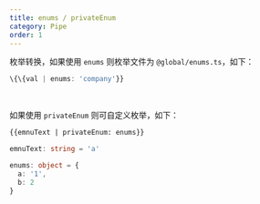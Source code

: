 ```yaml
---
title: enums / privateEnum
category: Pipe
order: 1
---
```


枚举转换，如果使用 `enums` 则枚举文件为 `@global/enums.ts`，如下：

```typescript
\{\{val | enums: 'company'}}
```

<br>

如果使用 `privateEnum` 则可自定义枚举，如下：

```html
{{emnuText | privateEnum: enums}}
```

```typescript
emnuText: string = 'a'

enums: object = {
  a: '1',
  b: 2
}
```

